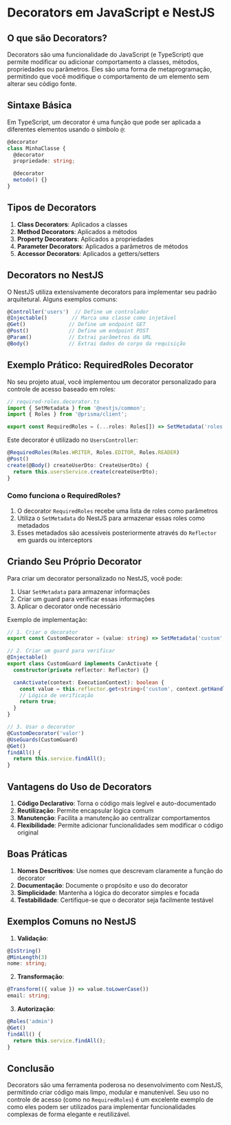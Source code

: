 # Decorators em JavaScript e NestJS

## O que são Decorators?

Decorators são uma funcionalidade do JavaScript (e TypeScript) que permite modificar ou adicionar comportamento a classes, métodos, propriedades ou parâmetros. Eles são uma forma de metaprogramação, permitindo que você modifique o comportamento de um elemento sem alterar seu código fonte.

## Sintaxe Básica

Em TypeScript, um decorator é uma função que pode ser aplicada a diferentes elementos usando o símbolo `@`:

```typescript
@decorator
class MinhaClasse {
  @decorator
  propriedade: string;

  @decorator
  metodo() {}
}
```

## Tipos de Decorators

1. **Class Decorators**: Aplicados a classes
2. **Method Decorators**: Aplicados a métodos
3. **Property Decorators**: Aplicados a propriedades
4. **Parameter Decorators**: Aplicados a parâmetros de métodos
5. **Accessor Decorators**: Aplicados a getters/setters

## Decorators no NestJS

O NestJS utiliza extensivamente decorators para implementar seu padrão arquitetural. Alguns exemplos comuns:

```typescript
@Controller('users')  // Define um controlador
@Injectable()        // Marca uma classe como injetável
@Get()              // Define um endpoint GET
@Post()             // Define um endpoint POST
@Param()            // Extrai parâmetros da URL
@Body()             // Extrai dados do corpo da requisição
```

## Exemplo Prático: RequiredRoles Decorator

No seu projeto atual, você implementou um decorator personalizado para controle de acesso baseado em roles:

```typescript
// required-roles.decorator.ts
import { SetMetadata } from '@nestjs/common';
import { Roles } from '@prisma/client';

export const RequiredRoles = (...roles: Roles[]) => SetMetadata('roles', roles);
```

Este decorator é utilizado no `UsersController`:

```typescript
@RequiredRoles(Roles.WRITER, Roles.EDITOR, Roles.READER)
@Post()
create(@Body() createUserDto: CreateUserDto) {
  return this.usersService.create(createUserDto);
}
```

### Como funciona o RequiredRoles?

1. O decorator `RequiredRoles` recebe uma lista de roles como parâmetros
2. Utiliza o `SetMetadata` do NestJS para armazenar essas roles como metadados
3. Esses metadados são acessíveis posteriormente através do `Reflector` em guards ou interceptors

## Criando Seu Próprio Decorator

Para criar um decorator personalizado no NestJS, você pode:

1. Usar `SetMetadata` para armazenar informações
2. Criar um guard para verificar essas informações
3. Aplicar o decorator onde necessário

Exemplo de implementação:

```typescript
// 1. Criar o decorator
export const CustomDecorator = (value: string) => SetMetadata('custom', value);

// 2. Criar um guard para verificar
@Injectable()
export class CustomGuard implements CanActivate {
  constructor(private reflector: Reflector) {}

  canActivate(context: ExecutionContext): boolean {
    const value = this.reflector.get<string>('custom', context.getHandler());
    // Lógica de verificação
    return true;
  }
}

// 3. Usar o decorator
@CustomDecorator('valor')
@UseGuards(CustomGuard)
@Get()
findAll() {
  return this.service.findAll();
}
```

## Vantagens do Uso de Decorators

1. **Código Declarativo**: Torna o código mais legível e auto-documentado
2. **Reutilização**: Permite encapsular lógica comum
3. **Manutenção**: Facilita a manutenção ao centralizar comportamentos
4. **Flexibilidade**: Permite adicionar funcionalidades sem modificar o código original

## Boas Práticas

1. **Nomes Descritivos**: Use nomes que descrevam claramente a função do decorator
2. **Documentação**: Documente o propósito e uso do decorator
3. **Simplicidade**: Mantenha a lógica do decorator simples e focada
4. **Testabilidade**: Certifique-se que o decorator seja facilmente testável

## Exemplos Comuns no NestJS

1. **Validação**:
```typescript
@IsString()
@MinLength(3)
nome: string;
```

2. **Transformação**:
```typescript
@Transform(({ value }) => value.toLowerCase())
email: string;
```

3. **Autorização**:
```typescript
@Roles('admin')
@Get()
findAll() {
  return this.service.findAll();
}
```

## Conclusão

Decorators são uma ferramenta poderosa no desenvolvimento com NestJS, permitindo criar código mais limpo, modular e manutenível. Seu uso no controle de acesso (como no `RequiredRoles`) é um excelente exemplo de como eles podem ser utilizados para implementar funcionalidades complexas de forma elegante e reutilizável. 